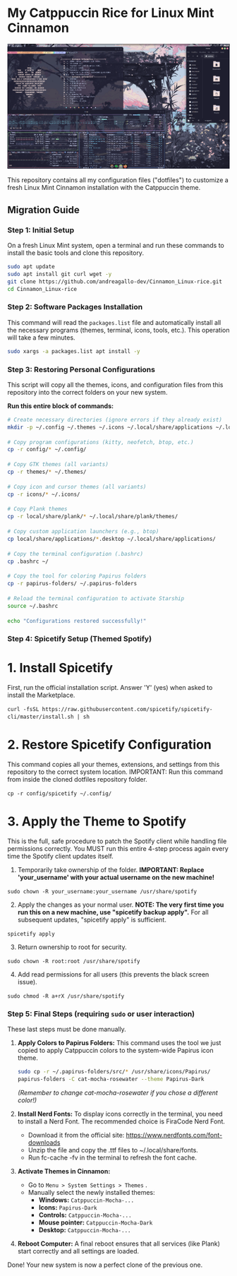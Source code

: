 # My Catppuccin Rice for Linux Mint Cinnamon
![Il mio Desktop Catppuccin](./assets/Ricing.png)

This repository contains all my configuration files ("dotfiles") to customize a fresh Linux Mint Cinnamon installation with the Catppuccin theme.

## Migration Guide

### Step 1: Initial Setup

On a fresh Linux Mint system, open a terminal and run these commands to install the basic tools and clone this repository.

```bash
sudo apt update
sudo apt install git curl wget -y
git clone https://github.com/andreagallo-dev/Cinnamon_Linux-rice.git
cd Cinnamon_Linux-rice
```

### Step 2: Software Packages Installation

This command will read the `packages.list` file and automatically install all the necessary programs (themes, terminal, icons, tools, etc.). This operation will take a few minutes.

```bash
sudo xargs -a packages.list apt install -y
```

### Step 3: Restoring Personal Configurations

This script will copy all the themes, icons, and configuration files from this repository into the correct folders on your new system.

**Run this entire block of commands:**

```bash
# Create necessary directories (ignore errors if they already exist)
mkdir -p ~/.config ~/.themes ~/.icons ~/.local/share/applications ~/.local/share/plank/themes

# Copy program configurations (kitty, neofetch, btop, etc.)
cp -r config/* ~/.config/

# Copy GTK themes (all variants)
cp -r themes/* ~/.themes/

# Copy icon and cursor themes (all variants)
cp -r icons/* ~/.icons/

# Copy Plank themes
cp -r local/share/plank/* ~/.local/share/plank/themes/

# Copy custom application launchers (e.g., btop)
cp local/share/applications/*.desktop ~/.local/share/applications/

# Copy the terminal configuration (.bashrc)
cp .bashrc ~/

# Copy the tool for coloring Papirus folders
cp -r papirus-folders/ ~/.papirus-folders

# Reload the terminal configuration to activate Starship
source ~/.bashrc

echo "Configurations restored successfully!"
```

### Step 4:  Spicetify Setup (Themed Spotify)

# 1. Install Spicetify
 First, run the official installation script. Answer 'Y' (yes) when asked to install the Marketplace.

 `curl -fsSL https://raw.githubusercontent.com/spicetify/spicetify-cli/master/install.sh | sh`


# 2. Restore Spicetify Configuration
 This command copies all your themes, extensions, and settings from this repository
 to the correct system location.
 IMPORTANT: Run this command from inside the cloned dotfiles repository folder.

 `cp -r config/spicetify ~/.config/`


# 3. Apply the Theme to Spotify
 This is the full, safe procedure to patch the Spotify client while handling file permissions correctly.
 You MUST run this entire 4-step process again every time the Spotify client updates itself.


1. Temporarily take ownership of the folder.
**IMPORTANT: Replace 'your_username' with your actual username on the new machine!**

 `sudo chown -R your_username:your_username /usr/share/spotify`


2. Apply the changes as your normal user.
**NOTE: The very first time you run this on a new machine, use "spicetify backup apply".**
For all subsequent updates, "spicetify apply" is sufficient.

 `spicetify apply`


3. Return ownership to root for security.

 `sudo chown -R root:root /usr/share/spotify`


4. Add read permissions for all users (this prevents the black screen issue).

 `sudo chmod -R a+rX /usr/share/spotify`


### Step 5: Final Steps (requiring `sudo` or user interaction)

These last steps must be done manually.

1.  **Apply Colors to Papirus Folders:**
    This command uses the tool we just copied to apply Catppuccin colors to the system-wide Papirus icon theme.

    ```bash
    sudo cp -r ~/.papirus-folders/src/* /usr/share/icons/Papirus/
    papirus-folders -C cat-mocha-rosewater --theme Papirus-Dark
    ```
    *(Remember to change cat-mocha-rosewater if you chose a different color!)*

2.  **Install Nerd Fonts:**
    To display icons correctly in the terminal, you need to install a Nerd Font. The recommended choice is FiraCode Nerd Font.

    - Download it from the official site: https://www.nerdfonts.com/font-downloads
    - Unzip the file and copy the .ttf files to ~/.local/share/fonts.
    - Run fc-cache -fv in the terminal to refresh the font cache.

3.  **Activate Themes in Cinnamon:**
    - Go to `Menu > System Settings > Themes` .
    - Manually select the newly installed themes:
      - **Windows:** `Catppuccin-Mocha-...`
      - **Icons:** `Papirus-Dark`
      - **Controls:** `Catppuccin-Mocha-...`
      - **Mouse pointer:** `Catppuccin-Mocha-Dark`
      - **Desktop:** `Catppuccin-Mocha-...`

4.  **Reboot Computer:**
    A final reboot ensures that all services (like Plank) start correctly and all settings are loaded.

Done! Your new system is now a perfect clone of the previous one.
